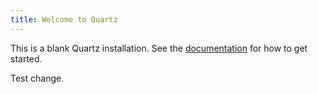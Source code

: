 ```yaml
---
title: Welcome to Quartz
---
```


This is a blank Quartz installation.
See the [documentation](https://quartz.jzhao.xyz) for how to get started.

Test change.